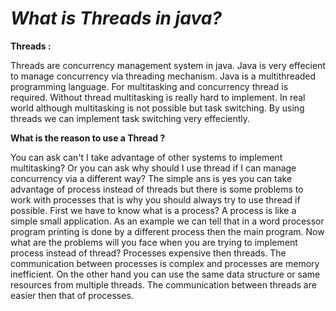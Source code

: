 *What is Threads in java?*
===========================
**Threads :** <p>Threads are concurrency management system in 
java. Java is very effecient to manage concurrency via 
threading mechanism. Java is a multithreaded programming 
language. For multitasking and concurrency thread is required.
Without thread multitasking is really hard to implement.
In real world although multitasking is not possible but task
switching. By using threads we can implement task switching 
very effeciently.</p>

**What is the reason to use a Thread ?** <p>You can ask 
can't I take advantage of other systems to implement multitasking? 
Or you can ask why should I use thread if I can manage concurrency via a different
way? The simple ans is yes you can take advantage of process instead of 
threads but there is some problems to work with processes that is
why you should always try to use thread if possible. First we have to
know what is a process? A process is like a simple small application. 
As an example we can tell that in a word processor program printing is 
done by a different process then the main program. Now what are
the problems will you face when you are trying to implement process
instead of thread? Processes expensive then threads. The communication
between processes is complex and processes are memory inefficient.
On the other hand you can use the same data structure or same 
resources from multiple threads. The communication between threads
are easier then that of processes.</p>